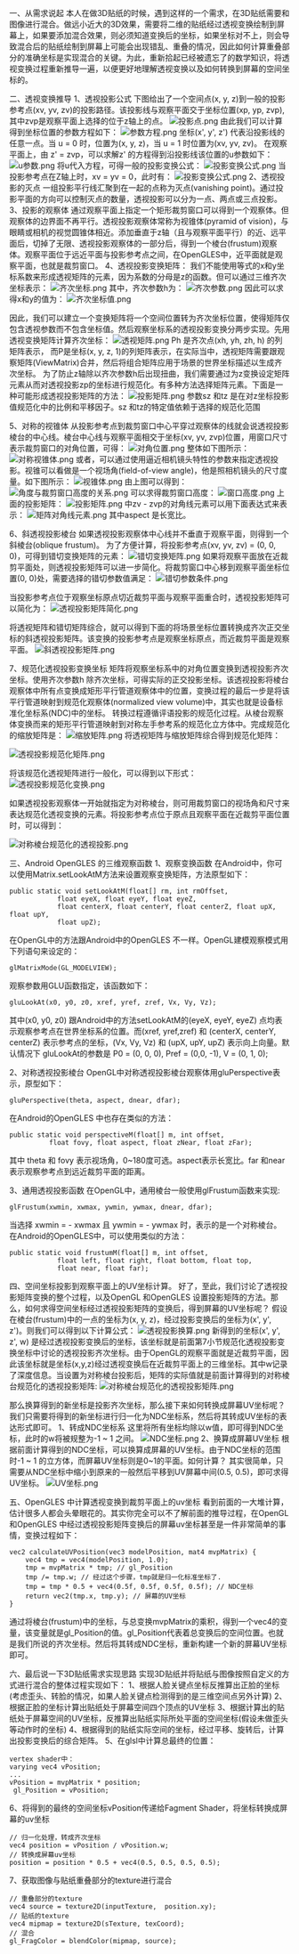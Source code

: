 一、从需求说起 
本人在做3D贴纸的时候，遇到这样的一个需求，在3D贴纸需要和图像进行混合。做远小近大的3D效果，需要将二维的贴纸经过透视变换绘制到屏幕上，如果要添加混合效果，则必须知道变换后的坐标，如果坐标对不上，则会导致混合后的贴纸绘制到屏幕上可能会出现错乱、重叠的情况，因此如何计算重叠部分的准确坐标是实现混合的关键。为此，重新拾起已经被遗忘了的数学知识，将透视变换过程重新推导一遍，以便更好地理解透视变换以及如何转换到屏幕的空间坐标的。

二、透视变换推导
1、透视投影公式
下图给出了一个空间点(x, y, z)到一般的投影参考点(xv, yv, zv)的投影路径。该投影线与观察平面交于坐标位置(xp, yp, zvp), 其中zvp是观察平面上选择的位于z轴上的点。
![投影点.png](http://upload-images.jianshu.io/upload_images/2103804-4fb58004f633ecb5.png?imageMogr2/auto-orient/strip%7CimageView2/2/w/1240)
由此我们可以计算得到坐标位置的参数方程如下：
![参数方程.png](http://upload-images.jianshu.io/upload_images/2103804-5939cf43500430f4.png?imageMogr2/auto-orient/strip%7CimageView2/2/w/1240)
坐标(x', y', z') 代表沿投影线的任意一点。当 u = 0 时，位置为(x, y, z)，当 u = 1 时位置为(xv, yv, zv)。
在观察平面上，由 z' = zvp，可以求解z' 的方程得到沿投影线该位置的u参数如下：
![u参数.png](http://upload-images.jianshu.io/upload_images/2103804-ef95234065aa8f09.png?imageMogr2/auto-orient/strip%7CimageView2/2/w/1240)
将u代入方程，可得一般的投影变换公式：
![投影变换公式.png](http://upload-images.jianshu.io/upload_images/2103804-6907dac71fce023f.png?imageMogr2/auto-orient/strip%7CimageView2/2/w/1240)
当投影参考点在Z轴上时，xv = yv = 0，此时有：
![投影变换公式.png](http://upload-images.jianshu.io/upload_images/2103804-e11e93dce40221bf.png?imageMogr2/auto-orient/strip%7CimageView2/2/w/1240)
2、透视投影的灭点
一组投影平行线汇聚到在一起的点称为灭点(vanishing point)。通过投影平面的方向可以控制灭点的数量，透视投影可以分为一点、两点或三点投影。
3、投影的观察体
通过观察平面上指定一个矩形裁剪窗口可以得到一个观察体。但观察体的边界面不再平行。透视投影观察体常称为视锥体(pyramid of vision)，与眼睛或相机的视觉圆锥体相近。添加垂直于z轴（且与观察平面平行）的近、远平面后，切掉了无限、透视投影观察体的一部分后，得到一个棱台(frustum)观察体。观察平面位于远近平面与投影参考点之间，在OpenGLES中，近平面就是观察平面，也就是裁剪窗口。
4、透视投影变换矩阵：
我们不能使用等式的x和y坐标系数来形成透视矩阵的元素，因为系数的分母是z的函数。但可以通过三维齐次坐标表示：
![齐次坐标.png](http://upload-images.jianshu.io/upload_images/2103804-2cb59e0061c9d81e.png?imageMogr2/auto-orient/strip%7CimageView2/2/w/1240)
其中，齐次参数h为：
![齐次参数.png](http://upload-images.jianshu.io/upload_images/2103804-353653dbb9882dc9.png?imageMogr2/auto-orient/strip%7CimageView2/2/w/1240)
因此可以求得x和y的值为：
![齐次坐标值.png](http://upload-images.jianshu.io/upload_images/2103804-b0366d48081079d7.png?imageMogr2/auto-orient/strip%7CimageView2/2/w/1240)

因此，我们可以建立一个变换矩阵将一个空间位置转为齐次坐标位置，使得矩阵仅包含透视参数而不包含坐标值。然后观察坐标系的透视投影变换分两步实现。先用透视变换矩阵计算齐次坐标：
![透视矩阵.png](http://upload-images.jianshu.io/upload_images/2103804-fd50246423b529b9.png?imageMogr2/auto-orient/strip%7CimageView2/2/w/1240)
Ph 是齐次点(xh, yh, zh, h) 的列矩阵表示， 而P是坐标(x, y, z, 1)的列矩阵表示，在实际当中，透视矩阵需要跟观察矩阵(ViewMatrix)合并，然后将组合矩阵应用于场景的世界坐标描述以生成齐次坐标。
为了防止z轴除以齐次参数h后出现扭曲，我们需要通过为z变换设定矩阵元素从而对透视投影zp的坐标进行规范化。有多种方法选择矩阵元素。下面是一种可能形成透视投影矩阵的方法：
![投影矩阵.png](http://upload-images.jianshu.io/upload_images/2103804-ab802708545a045a.png?imageMogr2/auto-orient/strip%7CimageView2/2/w/1240)
参数sz 和tz 是在对z坐标投影值规范化中的比例和平移因子。sz 和tz的特定值依赖于选择的规范化范围

5、对称的视锥体
从投影参考点到裁剪窗口中心平穿过观察体的线就会说透视投影棱台的中心线。棱台中心线与观察平面相交于坐标(xv, yv, zvp)位置，用窗口尺寸表示裁剪窗口的对角位置，可得：
![对角位置.png](http://upload-images.jianshu.io/upload_images/2103804-af8896e0f5df7548.png?imageMogr2/auto-orient/strip%7CimageView2/2/w/1240)
整体如下图所示：
![对称视锥体.png](http://upload-images.jianshu.io/upload_images/2103804-1e6af6585c48f8e6.png?imageMogr2/auto-orient/strip%7CimageView2/2/w/1240)
或者，可以通过使用逼近相机镜头特性的参数来指定透视投影。视锥可以看做是一个视场角(field-of-view angle)，他是照相机镜头的尺寸度量。如下图所示：
![视锥体.png](http://upload-images.jianshu.io/upload_images/2103804-02395d55e0602089.png?imageMogr2/auto-orient/strip%7CimageView2/2/w/1240)
由上图可以得到：
![角度与裁剪窗口高度的关系.png](http://upload-images.jianshu.io/upload_images/2103804-d14d9bd70e1221d5.png?imageMogr2/auto-orient/strip%7CimageView2/2/w/1240)
可以求得裁剪窗口高度：
![窗口高度.png](http://upload-images.jianshu.io/upload_images/2103804-dd98552ec2bfb079.png?imageMogr2/auto-orient/strip%7CimageView2/2/w/1240)
上面的投影矩阵：
![投影矩阵.png](http://upload-images.jianshu.io/upload_images/2103804-ab802708545a045a.png?imageMogr2/auto-orient/strip%7CimageView2/2/w/1240)
中zv - zvp的对角线元素可以用下面表达式来表示：
![矩阵对角线元素.png](http://upload-images.jianshu.io/upload_images/2103804-37986ba11d85db6d.png?imageMogr2/auto-orient/strip%7CimageView2/2/w/1240)
其中aspect 是长宽比。

6、斜透视投影棱台
如果透视投影观察体中心线并不垂直于观察平面，则得到一个斜棱台(oblique frustum)。
为了方便计算，将投影参考点(xv, yv, zv)  = (0, 0, 0)，可得到错切变换矩阵的元素：
![错切变换矩阵.png](http://upload-images.jianshu.io/upload_images/2103804-f258b0bf806ae01c.png?imageMogr2/auto-orient/strip%7CimageView2/2/w/1240)
如果将观察平面放在近裁剪平面处，则透视投影矩阵可以进一步简化。将裁剪窗口中心移到观察平面坐标位置(0, 0)处，需要选择的错切参数值满足：
![错切参数条件.png](http://upload-images.jianshu.io/upload_images/2103804-30fc4f618fbb5a2d.png?imageMogr2/auto-orient/strip%7CimageView2/2/w/1240)

当投影参考点位于观察坐标原点切近裁剪平面与观察平面重合时，透视投影矩阵可以简化为：
![透视投影矩阵简化.png](http://upload-images.jianshu.io/upload_images/2103804-a5667ff789c037e7.png?imageMogr2/auto-orient/strip%7CimageView2/2/w/1240)

将透视矩阵和错切矩阵综合，就可以得到下面的将场景坐标位置转换成齐次正交坐标的斜透视投影矩阵。该变换的投影参考点是观察坐标原点，而近裁剪平面是观察平面。
![斜透视投影矩阵.png](http://upload-images.jianshu.io/upload_images/2103804-880d96f1186e58b7.png?imageMogr2/auto-orient/strip%7CimageView2/2/w/1240)

7、规范化透视投影变换坐标
矩阵将观察坐标系中的对角位置变换到透视投影齐次坐标。使用齐次参数h 除齐次坐标，可得实际的正交投影坐标。该透视投影将棱台观察体中所有点变换成矩形平行管道观察体中的位置，变换过程的最后一步是将该平行管道映射到规范化观察体(normalized view volume)中，其实也就是设备标准化坐标系(NDC)中的坐标。
转换过程遵循评语投影的规范化过程。从棱台观察体变换而来的矩形平行管道映射到对称左手参考系的规范化立方体中。完成规范化的缩放矩阵是：
![缩放矩阵.png](http://upload-images.jianshu.io/upload_images/2103804-7f1ed3357f5a8b3f.png?imageMogr2/auto-orient/strip%7CimageView2/2/w/1240)
将透视矩阵与缩放矩阵综合得到规范化矩阵：

![透视投影规范化矩阵.png](http://upload-images.jianshu.io/upload_images/2103804-ebe0d57ec6e41eab.png?imageMogr2/auto-orient/strip%7CimageView2/2/w/1240)

将该规范化透视矩阵进行一般化，可以得到以下形式：
![透视投影规范化变换.png](http://upload-images.jianshu.io/upload_images/2103804-aa26c40bf4fe3362.png?imageMogr2/auto-orient/strip%7CimageView2/2/w/1240)

如果透视投影观察体一开始就指定为对称棱台，则可用裁剪窗口的视场角和尺寸来表达规范化透视变换的元素。将投影参考点位于原点且观察平面在近裁剪平面位置时，可以得到：

![对称棱台规范化的透视投影.png](http://upload-images.jianshu.io/upload_images/2103804-93a59fdded6e63de.png?imageMogr2/auto-orient/strip%7CimageView2/2/w/1240)

三、Android OpenGLES 的三维观察函数
1、观察变换函数
在Android中，你可以使用Matrix.setLookAtM方法来设置观察变换矩阵，方法原型如下：
```
public static void setLookAtM(float[] rm, int rmOffset,
            float eyeX, float eyeY, float eyeZ,
            float centerX, float centerY, float centerZ, float upX, float upY,
            float upZ);
```
在OpenGL中的方法跟Android中的OpenGLES 不一样。OpenGL建模观察模式用下列语句来设定的：
```
glMatrixMode(GL_MODELVIEW);
```
观察参数用GLU函数指定，该函数如下：
```
gluLookAt(x0, y0, z0, xref, yref, zref, Vx, Vy, Vz);
```
其中(x0, y0, z0) 跟Android中的方法setLookAtM的(eyeX, eyeY, eyeZ) 点均表示观察参考点在世界坐标系的位置。而(xref, yref,zref) 和 (centerX, centerY, centerZ) 表示参考点的坐标，(Vx, Vy, Vz) 和 (upX, upY, upZ) 表示向上向量。默认情况下 gluLookAt的参数是 P0 = (0, 0, 0), Pref = (0,0, -1), V = (0, 1, 0);

2、对称透视投影棱台
OpenGL中对称透视投影棱台观察体用gluPerspective表示，原型如下：
```
gluPerspective(theta, aspect, dnear, dfar);
```
在Android的OpenGLES 中也存在类似的方法：
```
public static void perspectiveM(float[] m, int offset,
          float fovy, float aspect, float zNear, float zFar);
```
其中 theta 和 fovy 表示视场角，0~180度可选。aspect表示长宽比。far 和near 表示观察参考点到远近裁剪平面的距离。

3、通用透视投影函数
在OpenGL中，通用棱台一般使用glFrustum函数来实现:
```
glFrustum(xwmin, xwmax, ywmin, ywmax, dnear, dfar);
```
当选择 xwmin = - xwmax 且 ywmin = - ywmax 时，表示的是一个对称棱台。
在Android的OpenGLES中，可以使用类似的方法：
```
public static void frustumM(float[] m, int offset,
            float left, float right, float bottom, float top,
            float near, float far);
```

四、空间坐标投影到观察平面上的UV坐标计算。
好了，至此，我们讨论了透视投影矩阵变换的整个过程，以及OpenGL 和OpenGLES 设置投影矩阵的方法。那么，如何求得空间坐标经过透视投影矩阵的变换后，得到屏幕的UV坐标呢？
假设在棱台(frustum)中的一点的坐标为(x, y, z)，经过投影变换后的坐标为(x', y', z')。则我们可以得到以下计算公式：
![透视投影换算.png](http://upload-images.jianshu.io/upload_images/2103804-9d0a910c58c1bcbf.png?imageMogr2/auto-orient/strip%7CimageView2/2/w/1240)
新得到的坐标(x', y', z', w) 是经过透视投影变换后的坐标，该坐标就是前面第7小节规范化透视投影变换坐标中讨论的透视投影齐次坐标。由于OpenGL的观察平面就是近裁剪平面，因此该坐标就是坐标(x,y,z)经过透视变换后在近裁剪平面上的三维坐标。其中w记录了深度信息。当设置为对称棱台投影后，矩阵的实际值就是前面计算得到的对称棱台规范化的透视投影矩阵:
![对称棱台规范化的透视投影矩阵.png](http://upload-images.jianshu.io/upload_images/2103804-93a59fdded6e63de.png?imageMogr2/auto-orient/strip%7CimageView2/2/w/1240)

那么换算得到的新坐标是投影齐次坐标，那么接下来如何转换成屏幕UV坐标呢？我们只需要将得到的新坐标进行归一化为NDC坐标系，然后将其转成UV坐标的表达形式即可。
1、转成NDC坐标系
这里将所有坐标均除以w值，即可得到NDC坐标，此时的w将被规整为-1 ~ 1 之间。
![NDC坐标.png](http://upload-images.jianshu.io/upload_images/2103804-19669ff6a99ab03c.png?imageMogr2/auto-orient/strip%7CimageView2/2/w/1240)
2、换算成屏幕UV坐标
根据前面计算得到的NDC坐标，可以换算成屏幕的UV坐标。由于NDC坐标的范围时-1 ~ 1 的立方体，而屏幕UV坐标则是0~1的平面。如何计算？ 其实很简单，只需要从NDC坐标中缩小到原来的一般然后平移到UV屏幕中间(0.5, 0.5)，即可求得UV坐标。
![UV坐标.png](http://upload-images.jianshu.io/upload_images/2103804-a2a36ab66331adb7.png?imageMogr2/auto-orient/strip%7CimageView2/2/w/1240)

五、OpenGLES 中计算透视变换到裁剪平面上的uv坐标
看到前面的一大堆计算，估计很多人都会头晕眼花的。其实你完全可以不了解前面的推导过程，在OpenGL 和OpenGLES 中经过透视投影矩阵变换后的屏幕uv坐标甚至是一件非常简单的事情，变换过程如下：
```
vec2 calculateUVPosition(vec3 modelPosition, mat4 mvpMatrix) {
    vec4 tmp = vec4(modelPosition, 1.0);
    tmp = mvpMatrix * tmp; // gl_Position
    tmp /= tmp.w; // 经过这个步骤，tmp就是归一化标准坐标了.
    tmp = tmp * 0.5 + vec4(0.5f, 0.5f, 0.5f, 0.5f); // NDC坐标
    return vec2(tmp.x, tmp.y); // 屏幕的UV坐标
}
```
通过将棱台(frustum)中的坐标，与总变换mvpMatrix的乘积，得到一个vec4的变量，该变量就是gl_Position的值。gl_Position代表着总变换后的空间位置。也就是我们所说的齐次坐标。然后将其转成NDC坐标，重新构建一个新的屏幕UV坐标即可。

六、最后说一下3D贴纸需求实现思路
实现3D贴纸并将贴纸与图像按照自定义的方式进行混合的整体过程实现如下：
1、根据人脸关键点坐标反推算出正脸的坐标(考虑歪头、转脸的情况，如果人脸关键点检测得到的是三维空间点另外计算)
2、根据正脸的坐标计算出贴纸处于屏幕空间四个顶点的UV坐标
3、根据计算出的贴纸处于屏幕空间的UV坐标，反推算出贴纸实际所处平面的空间坐标(假设未做歪头等动作时的坐标)
4、根据得到的贴纸实际空间的坐标，经过平移、旋转后，计算出投影变换后的综合矩阵。
5、在glsl中计算总最终的位置：
```
vertex shader中：
varying vec4 vPosition;
...
vPosition = mvpMatrix * position;
 gl_Position = vPosition;
```
6、将得到的最终的空间坐标vPosition传递给Fagment Shader，将坐标转换成屏幕的uv坐标
```
// 归一化处理，转成齐次坐标
vec4 position = vPosition / vPosition.w;
// 转换成屏幕uv坐标
position = position * 0.5 + vec4(0.5, 0.5, 0.5, 0.5);
```
7、获取图像与贴纸重叠部分的texture进行混合
```
// 重叠部分的texture
vec4 source = texture2D(inputTexture,  position.xy);
// 贴纸的texture
vec4 mipmap = texture2D(sTexture, texCoord);
// 混合
gl_FragColor = blendColor(mipmap, source);
```
